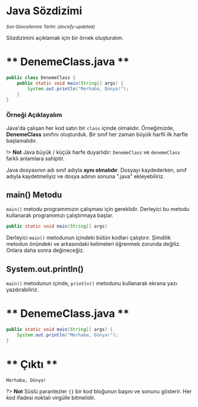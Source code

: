 <!--- Java/02_Syntax.md --->

# Java Sözdizimi

<small>_Son Güncellenme Tarihi: {docsify-updated}_</small>

Sözdizimini açıklamak için bir örnek oluşturalım.

<!-- tabs:start -->

# ** DenemeClass.java **

```java
public class DenemeClass {
    public static void main(String[] args) {
        System.out.println("Merhaba, Dünya!");
    }
}
```

<!-- tabs:end -->

### Örneği Açıklayalım

Java'da çalışan her kod satırı bir `class` içinde olmalıdır. Örneğimizde, **DenemeClass** sınıfını oluşturduk. Bir sınıf her zaman büyük harfli ilk harfle başlamalıdır.

!> **Not** Java büyük / küçük harfe duyarlıdır: `DenemeClass` ve `denemeClass` farklı anlamlara sahiptir.

Java dosyasının adı sınıf adıyla **aynı olmalıdır**. Dosyayı kaydederken, sınıf adıyla kaydetmeliyiz ve dosya adının sonuna ".java" ekleyebiliriz.

## main() Metodu

`main()` metodu programımızın çalışması için gereklidir. Derleyici bu metodu kullanarak programımızı çalıştırmaya başlar.

```java
public static void main(String[] args)
```

Derleyici `main()` metodunun içindeki bütün kodları çalıştırır. Şimdilik metodun önündeki ve arkasındaki kelimeleri öğrenmek zorunda değiliz. Onlara daha sonra değineceğiz.

## System.out.println()

`main()` metodunun içinde, `println()` metodunu kullanarak ekrana yazı yazdırabiliriz.

<!-- tabs:start -->

# ** DenemeClass.java **

```java
public static void main(String[] args) {
    System.out.println("Merhaba, Dünya!");
}
```

# ** Çıktı **

```text
Merhaba, Dünya!
```

<!-- tabs:end -->

?> **Not** Süslü parantezler `{}` bir kod bloğunun başını ve sonunu gösterir. Her kod ifadesi noktalı virgülle bitmelidir.
